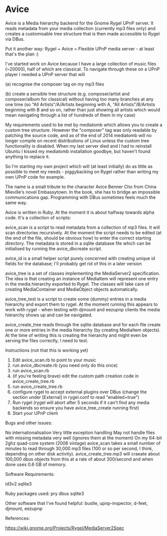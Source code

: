 Avice
=====

Avice is a Media hierarchy backend for the Gnome Rygel UPnP server.  It reads metadata from your media collection (currently mp3 files only) and creates a customisable tree structure that is then made accessible to Rygel via DBus.

Put it another way:  Rygel + Avice = Flexible UPnP media server  - at least that's the plan :)

I've started work on Avice because I have a large collection of music files (~20000), half of which are classical.  To navigate through these on a UPnP player I needed a UPnP server that will

(a) recognise the composer tag on my mp3 files

(b) create a sensible tree structure (e.g. composer/artist and composer/album for classical) without having too many branches at any one time (so "All Artists"/A/Artists beginning with A, "All Artists"/B/Artists beginning with B and so on, rather than just showing all artists which would mean navigating through a list of hundreds of them in my case)

My requirements used to be met by mediatomb which allows you to create a custom tree structure.  However the "composer" tag was only readable by patching the source code, and as of the end of 2014 mediatomb will no longer compile on recent distributions of Linux unless the custom tree functionality is disabled.  When my last server died and I had to reinstall Ubuntu I kissed my mediatomb installation goodbye, but haven't found anything to replace it.

So I'm starting my own project which will (at least initially) do as little as possible to meet my needs - piggybacking on Rygel rather than writing my own UPnP code for example.  

The name is a small tribute to the character Avice Benner Cho from China Mieville's novel Embassytown.  In the book, she has to bridge an impossible communications gap.  Programming with DBus sometimes feels much the same way.

Avice is written in Ruby.  At the moment it is about halfway towards alpha code. It's a collection of scripts:

avice_scan is a script to read metadata from a collection of mp3 files. It will scan directories recursively.  At the moment the script needs to be edited (at the end of the file, should be obvious how) to enter the correct starting directory.  The metadata is stored in a sqlite database file which can be initialised by running the avice_dbcreate script.

avice_id is a small helper script purely concerned with creating unique id fields for the database; I'll probably get rid of this in a later version

avice_tree is a set of classes implementing the MediaServer2 specification.  The idea is that creating an instance of MediaItem will represent one entry in the media hierarchy exported to Rygel.  The classes will take care of creating MediaContainer and MediaObject objects automatically.

avice_tree_test is a script to create some (dummy) entries in a media hierarchy and export them to rygel.  At the moment running this appears to work with rygel - when testing with djmount and eezupnp clients the media hierarchy shows up and can be navigated.

avice_create_tree reads through the sqlite database and for each file create one or more entries in the media hierarchy (by creating MediaItem objects).  At the time of writing this is creating the hierarchy and might even be serving the files correctly, I need to test.

Instructions (not that this is working yet)

1.  Edit avice_scan.rb to point to your music
2.  run avice_dbcreate.rb (you need only do this once)
3.  run avice_scan.rb
4.  (if you're feeling brave) edit the custom path creation code in avice_create_tree.rb
5.  run avice_create_tree.rb
6.  configure rygel to accept external plugins over DBus (change the section under [External] in rygel.conf to read "enabled=true")
7.  Run rygel (rygel will abort after 5 seconds if it can't find any media backends so ensure you have avice_tree_create running first)
8.  Start your UPnP client


Bugs and other issues:

No internationalisation
Very little exception handling
May not handle files with missing metadata very well (ignores them at the moment)
On my 64-bit 2ghz quad-core system (2008 vintage) avice_scan takes a small number of minutes to read through 30,000 mp3 files (100 or so per second, I think, depending on other disk activity). avice_create_tree.mp3 will craeate about 100,000 dbus objects from this at a rate of about 300/second and when done uses 0.6 GB of memory.

Software Requirements:

id3v2
sqlite3

Ruby packages used: pry dbus sqlite3

Other software that I've found helpful: bustle, upnp-inspector, d-feet, djmount, eezupnp

References:

https://wiki.gnome.org/Projects/Rygel/MediaServer2Spec
